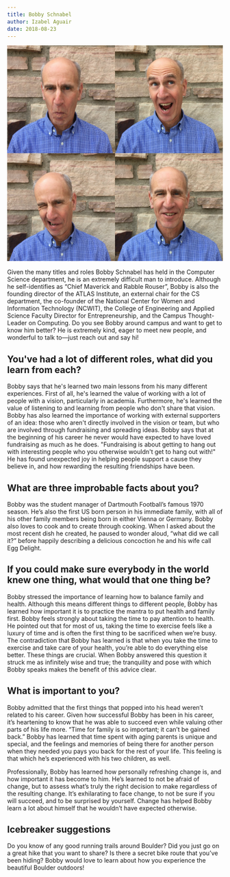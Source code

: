 ```yaml
---
title: Bobby Schnabel
author: Izabel Aguair
date: 2018-08-23
---
```


![Bobby Schnabel](/assets/bobbyschnabel.jpg)

Given the many titles and roles Bobby Schnabel has held in the Computer Science department, he is an extremely difficult man to introduce.  Although he self-identifies as “Chief Maverick and Rabble Rouser”, Bobby is also the founding director of the ATLAS Institute, an external chair for the CS department, the co-founder of the National Center for Women and Information Technology (NCWIT), the College of Engineering and Applied Science Faculty Director for Entrepreneurship, and the Campus Thought-Leader on Computing. Do you see Bobby around campus and want to get to know him better? He is extremely kind, eager to meet new people, and wonderful to talk to—just reach out and say hi!

## You've had a lot of different roles, what did you learn from each?

Bobby says that he's learned two main lessons from his many different experiences. First of all, he's learned the value of working with a lot of people with a vision, particularly in academia. Furthermore, he's learned the value of listening to and learning from people who don't share that vision. Bobby has also learned the importance of working with external supporters of an idea: those who aren't directly involved in the vision or team, but who are involved through fundraising and spreading ideas. Bobby says that at the beginning of his career he never would have expected to have loved fundraising as much as he does. "Fundraising is about getting to hang out with interesting people who you otherwise wouldn't get to hang out with!" He has found unexpected joy in helping people support a cause they believe in, and how rewarding the resulting friendships have been.

## What are three improbable facts about you?

Bobby was the student manager of Dartmouth Football’s famous 1970 season. He’s also the first US born person in his immediate family, with all of his other family members being born in either Vienna or Germany. Bobby also loves to cook and to create through cooking. When I asked about the most recent dish he created, he paused to wonder aloud, “what did we call it?” before happily describing a delicious concoction he and his wife call Egg Delight.

## If you could make sure everybody in the world knew one thing, what would that one thing be?

Bobby stressed the importance of learning how to balance family and health. Although this means different things to different people, Bobby has learned how important it is to practice the mantra to put health and family first. Bobby feels strongly about taking the time to pay attention to health. He pointed out that for most of us, taking the time to exercise feels like a luxury of time and is often the first thing to be sacrificed when we’re busy. The contradiction that Bobby has learned is that when you take the time to exercise and take care of your health, you’re able to do everything else better. These things are crucial. When Bobby answered this question it struck me as infinitely wise and true; the tranquility and pose with which Bobby speaks makes the benefit of this advice clear.

## What is important to you?

Bobby admitted that the first things that popped into his head weren’t related to his career. Given how successful Bobby has been in his career, it’s heartening to know that he was able to succeed even while valuing other parts of his life more. “Time for family is so important; it can’t be gained back.” Bobby has learned that time spent with aging parents is unique and special, and the feelings and memories of being there for another person when they needed you pays you back for the rest of your life. This feeling is that which he’s experienced with his two children, as well.

Professionally, Bobby has learned how personally refreshing change is, and how important it has become to him. He’s learned to not be afraid of change, but to assess what’s truly the right decision to make regardless of the resulting change. It’s exhilarating to face change, to not be sure if you will succeed, and to be surprised by yourself. Change has helped Bobby learn a lot about himself that he wouldn’t have expected otherwise.

## Icebreaker suggestions

Do you know of any good running trails around Boulder? Did you just go on a great hike that you want to share? Is there a secret bike route that you’ve been hiding? Bobby would love to learn about how you experience the beautiful Boulder outdoors!
